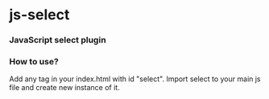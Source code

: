 # js-select
### JavaScript select plugin  
### How to use?  
Add any tag in your index.html with id "select". Import select to your main js file and create new instance of it.
